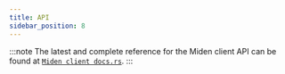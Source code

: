 ```yaml
---
title: API
sidebar_position: 8
---
```


:::note
The latest and complete reference for the Miden client API can be found at [`Miden client docs.rs`](https://docs.rs/miden-client/latest/miden_client/).
:::
